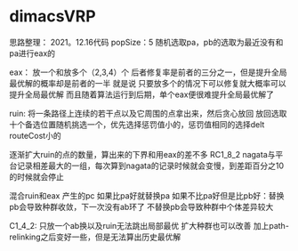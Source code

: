 # dimacsVRP

思路整理：
2021。12.16代码
popSize：5
随机选取pa，pb的选取为最近没有和pa进行eax的

eax：
放一个和放多个（2,3,4）个
后者修复率是前者的三分之一，但是提升全局最优解的概率却是前者的一半
就是说 只要放多个的情况下可以修复就大概率可以提升全局最优解
而且随着算法运行到后期，单个eax便很难提升全局最优解了

ruin:
将一条路径上连续的若干点以及它周围的点拿出来，然后贪心放回
放回选取十个备选位置随机挑选一个，优先选择惩罚值小的，惩罚值相同的选择delt routeCost小的

逐渐扩大ruin的点的数量，算出来的下界和用eax的差不多
RC1_8_2 nagata与平台记录相差最大的一组，每次算到nagata的记录时候就会变慢，到差距百分之10的时候就会停止



混合ruin和eax
产生的pc
    如果比pa好就替换pa
    如果不比pa好但是比pb好：替换pb会导致种群收敛，下一次没有ab环了
                            不替换pb会导致种群中个体差异较大


C1_4_2:
    只放一个ab换以及ruin无法跳出局部最优
    扩大种群也可以改善
    加上path-relinking之后变好一些，但是无法算出历史最优解
